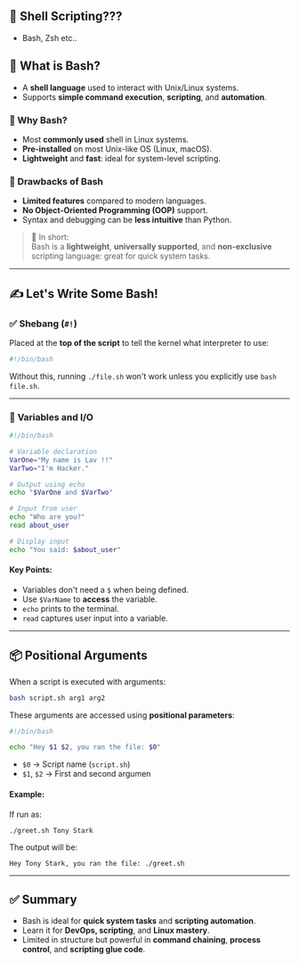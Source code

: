 ## 🦭 **Shell Scripting???**

- Bash, Zsh etc..
## 🐚 **What is Bash?**

- A **shell language** used to interact with Unix/Linux systems.
- Supports **simple command execution**, **scripting**, and **automation**.

### 🔹 Why Bash?

- Most **commonly used** shell in Linux systems.
- **Pre-installed** on most Unix-like OS (Linux, macOS).
- **Lightweight** and **fast**: ideal for system-level scripting.

### 🔻 Drawbacks of Bash

- **Limited features** compared to modern languages.
- **No Object-Oriented Programming (OOP)** support.
- Syntax and debugging can be **less intuitive** than Python.

> 📌 In short:  
> Bash is a **lightweight**, **universally supported**, and **non-exclusive** scripting language: great for quick system tasks.

---

## ✍️ Let's Write Some Bash!

### ✅ Shebang (`#!`)

Placed at the **top of the script** to tell the kernel what interpreter to use:

```bash
#!/bin/bash
```

Without this, running `./file.sh` won't work unless you explicitly use `bash file.sh`.

---

### 🧠 **Variables and I/O**

```bash
#!/bin/bash

# Variable declaration
VarOne="My name is Lav !!"
VarTwo="I'm Hacker."

# Output using echo
echo "$VarOne and $VarTwo"

# Input from user
echo "Who are you?"
read about_user

# Display input
echo "You said: $about_user"
```

#### Key Points:

- Variables don't need a `$` when being defined.
- Use `$VarName` to **access** the variable.
- `echo` prints to the terminal.
- `read` captures user input into a variable.

---

## 📦 **Positional Arguments**

When a script is executed with arguments:

```bash
bash script.sh arg1 arg2
```

These arguments are accessed using **positional parameters**:

```bash
#!/bin/bash

echo "Hey $1 $2, you ran the file: $0"
```

- `$0` → Script name (`script.sh`)
- `$1`, `$2` → First and second argumen

#### Example:

If run as:

```bash
./greet.sh Tony Stark
```

The output will be:

```
Hey Tony Stark, you ran the file: ./greet.sh
```

---

## ✅ Summary

- Bash is ideal for **quick system tasks** and **scripting automation**.
- Learn it for **DevOps, scripting**, and **Linux mastery**.
- Limited in structure but powerful in **command chaining**, **process control**, and **scripting glue code**.

